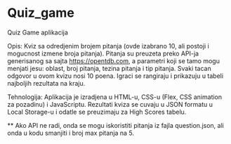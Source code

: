 # Quiz_game

Quiz Game aplikacija

Opis: 
Kviz sa odredjenim brojem pitanja (ovde izabrano 10, ali postoji i mogucnost izmene broja pitanja). 
Pitanja su preuzeta preko API-ja generisanog sa sajta https://opentdb.com, a parametri koji se tamo mogu menjati jesu: oblast, broj pitanja, tezina pitanja i tip pitanja.
Svaki tacan odgovor u ovom kvizu nosi 10 poena. Igraci se rangiraju i prikazuju u tabeli najboljih rezultata na kraju.

Tehnologija:
Aplikacija je izradjena u HTML-u, CSS-u (Flex, CSS animation za pozadinu) i JavaScriptu. Rezultati kviza se cuvaju u JSON formatu u Local Storage-u i odatle se preuzimaju za High Scores tabelu.
 
**
Ako API ne radi, onda se mogu iskoristiti pitanja iz fajla question.json, ali onda u kodu smanjiti i broj max pitanja na 5.
